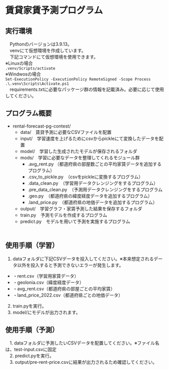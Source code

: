 # 賃貸家賃予測プログラム

## 実行環境
　Pythonのバージョンは3.9.13。  
　venvにて仮想環境を作成しています。  
　下記コマンドにて仮想環境を使用できます。  
  ※Linuxの場合  
    `.venv/Scripts/activate`  
  ※Windwosの場合  
    ```
    Set-ExecutionPolicy -ExecutionPolicy RemoteSigned -Scope Process
    .\.venv\Scripts\Activate.ps1
    ```  
　requirements.txtに必要なパッケージ群の情報を記載済み。必要に応じて使用してください。  

## プログラム概要
- rental-forecast-pg-contest/
  - data/　賃貸予測に必要なCSVファイルを配置
  - input/　学習速度を上げるためにcsvからpickleにて変換したデータを配置
  - model/　学習した生成されたモデルが保存されるフォルダ
  - mods/　学習に必要なデータを整理してくれるモジュール群
    - .avg_rent.py （都道府県の部屋数ごとの平均家賃データを追加するプログラム）
    - .csv_to_pickle.py　（csvをpickleに変換するプログラム）
    - .data_clean.py　（学習用データクレンジングをするプログラム）
    - .pre_data_clean.py　（予測用データクレンジングをするプログラム
    - .geo.py　（都道府県の緯度経度データを追加するプログラム）
    - .land_price.py　（都道府県の地価データを追加するプログラム）
  - output/　学習グラフ・家賃予測した結果を保存するフォルダ
  - train.py　予測モデルを作成するプログラム
  - predict.py　モデルを用いて予測を実施するプログラム  
　
## 使用手順（学習）  
1. dataフォルダに下記CSVデータを投入してください。※本来想定されるデータ以外を投入すると予測できないエラーが発生します。  
  - ・rent.csv（学習用家賃データ）
  - ・geolonia.csv（緯度経度データ）
  - ・avg_rent.csv（都道府県の部屋ごとの平均家賃）
  - ・land_price_2022.csv（都道府県ごとの地価データ）  
2. train.pyを実行。  
3. model/にモデルが出力されます。  


## 使用手順（予測）
　1. dataフォルダに予測したいCSVデータを配置してください。※ファイル名は、test-input.csvに固定  
　2. predict.pyを実行。  
　3. output/pre-rent-price.csvに結果が出力されるため確認してください。  
